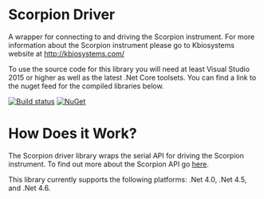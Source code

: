# Scorpion Driver

A wrapper for connecting to and driving the Scorpion instrument. For more information about the Scorpion instrument please go to Kbiosystems website at http://kbiosystems.com/

To use the source code for this library you will need at least Visual Studio 2015 or higher as well as the latest .Net Core toolsets. You can find a link to the nuget feed for the compiled libraries below.

[![Build status](https://ci.appveyor.com/api/projects/status/5lrnpcfdmiriwgul?svg=true)](https://ci.appveyor.com/project/CicerosPatience/scorpion-driver) [![NuGet](https://img.shields.io/nuget/v/Kbiosystems.Scorpion.Driver.svg)](https://www.nuget.org/packages/Kbiosystems.Scorpion.Driver/)

# How Does it Work?

The Scorpion driver library wraps the serial API for driving the Scorpion instrument. To find out more about the Scorpion API go [here](https://github.com/Kbiosystems/scorpion-driver/wiki/Serial-API).

This library currently supports the following platforms: .Net 4.0, .Net 4.5, and .Net 4.6.

